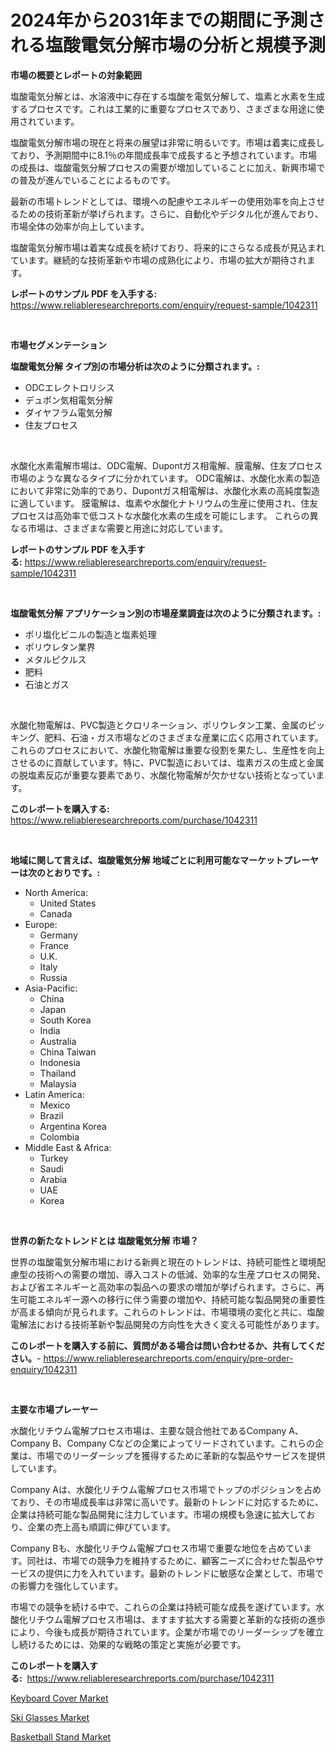 <p><h1>2024年から2031年までの期間に予測される塩酸電気分解市場の分析と規模予測</h1></p><p><strong>市場の概要とレポートの対象範囲</strong></p>
<p><p>塩酸電気分解とは、水溶液中に存在する塩酸を電気分解して、塩素と水素を生成するプロセスです。これは工業的に重要なプロセスであり、さまざまな用途に使用されています。</p><p>塩酸電気分解市場の現在と将来の展望は非常に明るいです。市場は着実に成長しており、予測期間中に8.1％の年間成長率で成長すると予想されています。市場の成長は、塩酸電気分解プロセスの需要が増加していることに加え、新興市場での普及が進んでいることによるものです。</p><p>最新の市場トレンドとしては、環境への配慮やエネルギーの使用効率を向上させるための技術革新が挙げられます。さらに、自動化やデジタル化が進んでおり、市場全体の効率が向上しています。</p><p>塩酸電気分解市場は着実な成長を続けており、将来的にさらなる成長が見込まれています。継続的な技術革新や市場の成熟化により、市場の拡大が期待されます。</p></p>
<p><strong>レポートのサンプル PDF を入手する:</strong> <a href="https://www.reliableresearchreports.com/enquiry/request-sample/1042311">https://www.reliableresearchreports.com/enquiry/request-sample/1042311</a></p>
<p>&nbsp;</p>
<p><strong>市場セグメンテーション</strong></p>
<p><strong>塩酸電気分解 タイプ別の市場分析は次のように分類されます。:</strong></p>
<p><ul><li>ODCエレクトロリシス</li><li>デュポン気相電気分解</li><li>ダイヤフラム電気分解</li><li>住友プロセス</li></ul></p>
<p>&nbsp;</p>
<p><p>水酸化水素電解市場は、ODC電解、Dupontガス相電解、膜電解、住友プロセス市場のような異なるタイプに分かれています。 ODC電解は、水酸化水素の製造において非常に効率的であり、Dupontガス相電解は、水酸化水素の高純度製造に適しています。 膜電解は、塩素や水酸化ナトリウムの生産に使用され、住友プロセスは高効率で低コストな水酸化水素の生成を可能にします。 これらの異なる市場は、さまざまな需要と用途に対応しています。</p></p>
<p><strong>レポートのサンプル PDF を入手する:</strong>&nbsp;<a href="https://www.reliableresearchreports.com/enquiry/request-sample/1042311">https://www.reliableresearchreports.com/enquiry/request-sample/1042311</a></p>
<p>&nbsp;</p>
<p><strong> 塩酸電気分解 アプリケーション別の市場産業調査は次のように分類されます。:</strong></p>
<p><ul><li>ポリ塩化ビニルの製造と塩素処理</li><li>ポリウレタン業界</li><li>メタルピクルス</li><li>肥料</li><li>石油とガス</li></ul></p>
<p>&nbsp;</p>
<p><p>水酸化物電解は、PVC製造とクロリネーション、ポリウレタン工業、金属のピッキング、肥料、石油・ガス市場などのさまざまな産業に広く応用されています。これらのプロセスにおいて、水酸化物電解は重要な役割を果たし、生産性を向上させるのに貢献しています。特に、PVC製造においては、塩素ガスの生成と金属の脱塩素反応が重要な要素であり、水酸化物電解が欠かせない技術となっています。</p></p>
<p><strong>このレポートを購入する:</strong>&nbsp; <a href="https://www.reliableresearchreports.com/purchase/1042311">https://www.reliableresearchreports.com/purchase/1042311</a></p>
<p>&nbsp;</p>
<p><strong>地域に関して言えば、塩酸電気分解 地域ごとに利用可能なマーケットプレーヤーは次のとおりです。:</strong></p>
<p><ul>
    <li>
        North America:
        <ul>
            <li>United States</li>
            <li>Canada</li>
        </ul>
    </li>
    <li>
        Europe:
        <ul>
            <li>Germany</li>
            <li>France</li>
            <li>U.K.</li>
            <li>Italy</li>
            <li>Russia</li>
        </ul>
    </li>
    <li>
        Asia-Pacific:
        <ul>
            <li>China</li>
            <li>Japan</li>
            <li>South Korea</li>
            <li>India</li>
            <li>Australia</li>
            <li>China Taiwan</li>
            <li>Indonesia</li>
            <li>Thailand</li>
            <li>Malaysia</li>
        </ul>
    </li>
    <li>
        Latin America:
        <ul>
            <li>Mexico</li>
            <li>Brazil</li>
            <li>Argentina Korea</li>
            <li>Colombia</li>
        </ul>
    </li>
    <li>
        Middle East & Africa:
        <ul>
            <li>Turkey</li>
            <li>Saudi</li>
            <li>Arabia</li>
            <li>UAE</li>
            <li>Korea</li>
        </ul>
    </li>
    </ul></p>
<p>&nbsp;</p>
<p><strong>世界の新たなトレンドとは 塩酸電気分解 市場？</strong></p>
<p><p>世界の塩酸電気分解市場における新興と現在のトレンドは、持続可能性と環境配慮型の技術への需要の増加、導入コストの低減、効率的な生産プロセスの開発、および省エネルギーと高効率の製品への要求の増加が挙げられます。さらに、再生可能エネルギー源への移行に伴う需要の増加や、持続可能な製品開発の重要性が高まる傾向が見られます。これらのトレンドは、市場環境の変化と共に、塩酸電解法における技術革新や製品開発の方向性を大きく変える可能性があります。</p></p>
<p><strong>このレポートを購入する前に、質問がある場合は問い合わせるか、共有してください。</strong>- <a href="https://www.reliableresearchreports.com/enquiry/pre-order-enquiry/1042311">https://www.reliableresearchreports.com/enquiry/pre-order-enquiry/1042311</a></p>
<p>&nbsp;</p>
<p><strong>主要な市場プレーヤー</strong></p>
<p><p>水酸化リチウム電解プロセス市場は、主要な競合他社であるCompany A、Company B、Company Cなどの企業によってリードされています。これらの企業は、市場でのリーダーシップを獲得するために革新的な製品やサービスを提供しています。</p><p>Company Aは、水酸化リチウム電解プロセス市場でトップのポジションを占めており、その市場成長率は非常に高いです。最新のトレンドに対応するために、企業は持続可能な製品開発に注力しています。市場の規模も急速に拡大しており、企業の売上高も順調に伸びています。</p><p>Company Bも、水酸化リチウム電解プロセス市場で重要な地位を占めています。同社は、市場での競争力を維持するために、顧客ニーズに合わせた製品やサービスの提供に力を入れています。最新のトレンドに敏感な企業として、市場での影響力を強化しています。</p><p>市場での競争を続ける中で、これらの企業は持続可能な成長を遂げています。水酸化リチウム電解プロセス市場は、ますます拡大する需要と革新的な技術の進歩により、今後も成長が期待されています。企業が市場でのリーダーシップを確立し続けるためには、効果的な戦略の策定と実施が必要です。</p></p>
<p><strong>このレポートを購入する:</strong>&nbsp;&nbsp;<a href="https://www.reliableresearchreports.com/purchase/1042311">https://www.reliableresearchreports.com/purchase/1042311</a></p>
<p><p><a href="https://github.com/lubmix/Market-Research-Report-List-1/blob/main/keyboard-cover-market.md">Keyboard Cover Market</a></p><p><a href="https://github.com/Hazelklievgspy6vdcsmu106w/Market-Research-Report-List-1/blob/main/ski-glasses-market.md">Ski Glasses Market</a></p><p><a href="https://github.com/joannagoyvaerts/Market-Research-Report-List-1/blob/main/basketball-stand-market.md">Basketball Stand Market</a></p></p>